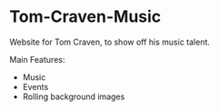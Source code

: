 # Tom-Craven-Music
Website for Tom Craven, to show off his music talent.

Main Features:

- Music
- Events
- Rolling background images
